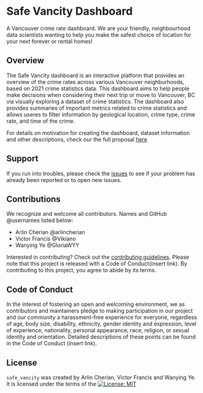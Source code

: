 # Safe Vancity Dashboard
A Vancouver crime rate dashboard. We are your friendly, neighbourhood data scientists wanting to help you make the safest choice of location for your next forever or rental homes!
## Overview

The Safe Vancity dashboard is an interactive platform that provides an overview of the crime rates across various Vancouver neighburhoods, based on 2021 crime statistics data. This dashboard aims to help people make decisions when considering their next trip or move to Vancouver, BC via visually exploring a dataset of crime statistics. The dashboard also provides summaries of important metrics related to crime statistics and allows useres to filter information by geological location, crime type, crime rate, and time of the crime. 

For details on motivation for creating the dashboard, dataset information and other descriptions, check our the full proposal [here](proposal.md)
## Support

If you run into troubles, please check the [issues](https://github.com/UBC-MDS/safe_vancity/issues) to see if your problem has already been reported or to open new issues.

## Contributions

We recognize and welcome all contributors. Names and GitHub @usernames listed below:

- Arlin Cherian @arlincherian
- Victor Francis @Vikiano
- Wanying Ye @GloriaWYY

Interested in contributing? Check out the [contributing guidelines](https://github.com/UBC-MDS/safe_vancity/blob/main/CONTRIBUTING.md). Please note that this project is released with a Code of Conduct(insert link). By contributing to this project, you agree to abide by its terms.

## Code of Conduct 

In the interest of fostering an open and welcoming environment, we as contributors and maintainers pledge to making participation in our project and our community a harassment-free experience for everyone, regardless of age, body size, disability, ethnicity, gender identity and expression, level of experience, nationality, personal appearance, race, religion, or sexual identity and orientation. Detailed descriptions of these points can be found in the Code of Conduct (insert link). 

## License

`safe_vancity` was created by Arlin Cherian, Victor Francis and Wanying Ye. It is licensed under the terms of the [![License: MIT](https://img.shields.io/badge/License-MIT-yellow.svg)](https://opensource.org/licenses/MIT)






